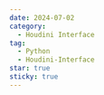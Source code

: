 ```yaml
---
date: 2024-07-02
category:
  - Houdini Interface
tag:
  - Python
  - Houdini-Interface
star: true
sticky: true
---
```

